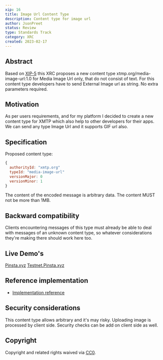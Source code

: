 ```yaml
---
xip: 16
title: Image Url Content Type
description: Content type for image url
author: JsonPreet
status: Review
type: Standards Track
category: XRC
created: 2023-02-17
---
```


## Abstract

Based on [XIP-5](https://github.com/nakajima/XIPs/blob/patch-1/XIPs/xip-5-message-content-types.md) this XRC proposes a new content type xtmp.org/media-image-url:1.0 for Media Image Url only, that do not consist of text. For this content type developers have to send External Image url as string. No extra parameters required. 

## Motivation

As per users requirements, and for my platform I decided to create a new content type for XMTP which also help to other developers for their apps. We can send any type Image Url and it supports GIF url also.

## Specification

Proposed content type:

```js
{
  authorityId: "xmtp.org"
  typeId: "media-image-url"
  versionMajor: 0
  versionMinor: 1
}
```


The content of the encoded message is arbitrary data. The content MUST not be more than 1MB.

## Backward compatibility

Clients encountering messages of this type must already be able to deal with messages of an unknown content type, so whatever considerations they're making there should work here too.

## Live Demo's
[Pinsta.xyz](https://pinsta.xyz)
[Testnet.Pinsta.xyz](https://testnet.pinsta.xyz)

## Reference implementation

- [Implementation reference](https://xmtp.notion.site/XMTP-Codecs-for-Images-Videos-551d566e63c64007a1e727e1bd62f488)

## Security considerations

This content type allows arbitrary and it's may risky. Uploading image is processed by client side. Security checks can be add on client side as well.

## Copyright

Copyright and related rights waived via [CC0](https://creativecommons.org/publicdomain/zero/1.0/).